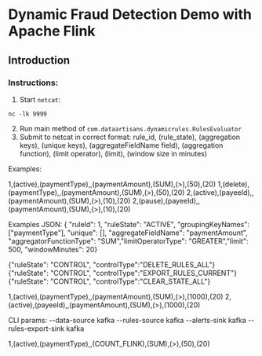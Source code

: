 # Dynamic Fraud Detection Demo with Apache Flink

## Introduction


### Instructions:

1. Start `netcat`:
```
nc -lk 9999
```
2. Run main method of `com.dataartisans.dynamicrules.RulesEvaluator`
3. Submit to netcat in correct format:
rule_id, (rule_state), (aggregation keys), (unique keys), (aggregateFieldName field), (aggregation function), (limit operator), (limit), (window size in minutes)

Examples:

1,(active),(paymentType),,(paymentAmount),(SUM),(>),(50),(20)
1,(delete),(paymentType),,(paymentAmount),(SUM),(>),(50),(20)
2,(active),(payeeId),,(paymentAmount),(SUM),(>),(10),(20)
2,(pause),(payeeId),,(paymentAmount),(SUM),(>),(10),(20)

Examples JSON:
{ "ruleId": 1, "ruleState": "ACTIVE", "groupingKeyNames": ["paymentType"], "unique": [], "aggregateFieldName": "paymentAmount", "aggregatorFunctionType": "SUM","limitOperatorType": "GREATER","limit": 500, "windowMinutes": 20}


{"ruleState": "CONTROL", "controlType":"DELETE_RULES_ALL"}
{"ruleState": "CONTROL", "controlType":"EXPORT_RULES_CURRENT"}
{"ruleState": "CONTROL", "controlType":"CLEAR_STATE_ALL"}

1,(active),(paymentType),,(paymentAmount),(SUM),(>),(1000),(20)
2,(active),(payeeId),,(paymentAmount),(SUM),(>),(1000),(20)

CLI params:
--data-source kafka --rules-source kafka --alerts-sink kafka --rules-export-sink kafka

1,(active),(paymentType),,(COUNT_FLINK),(SUM),(>),(50),(20)
